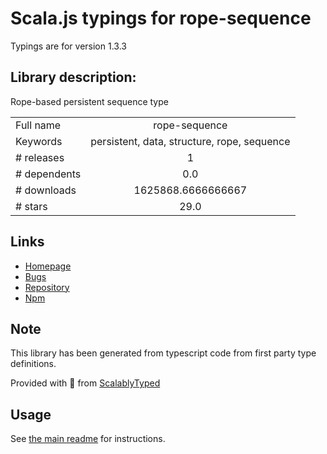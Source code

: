 
# Scala.js typings for rope-sequence

Typings are for version 1.3.3

## Library description:
Rope-based persistent sequence type

|                    |                 |
| ------------------ | :-------------: |
| Full name          | rope-sequence |
| Keywords           | persistent, data, structure, rope, sequence |
| # releases         | 1 |
| # dependents       | 0.0 |
| # downloads        | 1625868.6666666667 |
| # stars            | 29.0 |

## Links
- [Homepage](https://github.com/marijnh/rope-sequence#readme)
- [Bugs](https://github.com/marijnh/rope-sequence/issues)
- [Repository](https://github.com/marijnh/rope-sequence)
- [Npm](https://www.npmjs.com/package/rope-sequence)
    


## Note
This library has been generated from typescript code from first party type definitions.

Provided with :purple_heart: from [ScalablyTyped](https://github.com/oyvindberg/ScalablyTyped)

## Usage
See [the main readme](../../readme.md) for instructions.


